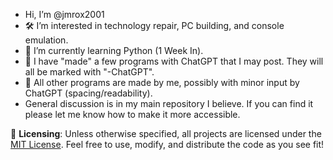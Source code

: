- Hi, I’m @jmrox2001
- 🛠️ I’m interested in technology repair, PC building, and console emulation.
- 🐍 I’m currently learning Python (1 Week In).
- 🤖 I have "made" a few programs with ChatGPT that I may post. They will all be marked with "-ChatGPT".
- 🧠 All other programs are made by me, possibly with minor input by ChatGPT (spacing/readability).
-    General discussion is in my main repository I believe. If you can find it please let me know how to make it more accessible. 

📝 **Licensing**: Unless otherwise specified, all projects are licensed under the [MIT License](LICENSE). Feel free to use, modify, and distribute the code as you see fit!

<!---
jmrox2001/jmrox2001 is a ✨ special ✨ repository because its `README.md` (this file) appears on your GitHub profile.
You can click the Preview link to take a look at your changes.
--->
